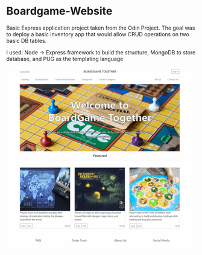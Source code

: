 # Boardgame-Website

Basic Express application project taken from the Odin Project.
The goal was to deploy a basic inventory app that would allow CRUD operations on two basic DB tables.

I used: Node -> Express framework to build the structure, MongoDB to store database, and PUG as the templating language

![](demo.gif)
